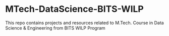 # MTech-DataScience-BITS-WILP
This repo contains projects and resources related to M.Tech. Course in Data Science &amp; Engineering from BITS WILP Program 
